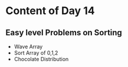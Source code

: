 # Content of Day 14
## Easy level Problems on Sorting
- Wave Array
- Sort Array of 0,1,2
- Chocolate Distribution
